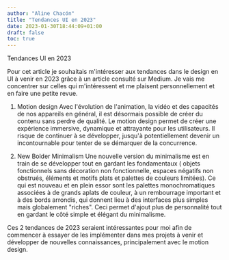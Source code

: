 ```yaml
---
author: "Aline Chacón"
title: "Tendances UI en 2023"
date: 2023-01-30T18:44:09+01:00
draft: false
toc: true
---
```


Tendances UI en 2023

Pour cet article je souhaitais m'intéresser aux tendances dans le design en UI à venir en 2023 grâce à un article consulté sur Medium. Je vais me concentrer sur celles qui m'intéressent et me plaisent personnellement et en faire une petite revue.

1. Motion design
Avec l'évolution de l'animation, la vidéo et des capacités de nos appareils en général, il est désormais possible de créer du contenu sans perdre de qualité. Le motion design permet de créer une expérience immersive, dynamique et attrayante pour les utilisateurs. Il risque de continuer à se développer, jusqu'à potentiellement devenir un incontournable pour tenter de se démarquer de la concurrence.

2. New Bolder Minimalism
Une nouvelle version du minimalisme est en train de se développer tout en gardant les fondamentaux ( objets fonctionnels sans décoration non fonctionnelle, espaces négatifs non obstrués, éléments et motifs plats et palettes de couleurs limitées). Ce qui est nouveau et en plein essor sont les palettes monochromatiques associées à de grands aplats de couleur, à un rembourrage important et à des bords arrondis, qui donnent lieu à des interfaces plus simples mais globalement "riches". Ceci permet d'ajout plus de personnalité tout en gardant le côté simple et élégant du minimalisme.

Ces 2 tendances de 2023 seraient intéressantes pour moi afin de commencer à essayer de les implémenter dans mes projets à venir et développer de nouvelles connaissances, principalement avec le motion design.

